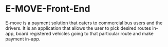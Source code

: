 # E-MOVE-Front-End
E-move is a payment solution that caters to commercial bus users and the drivers. It is an application that allows the user to pick desired routes in-app, board registered vehicles going to that particular route and make payment in-app.
